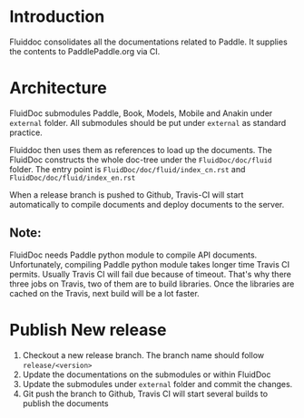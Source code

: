 # Introduction
Fluiddoc consolidates all the documentations related to Paddle. It supplies the contents to PaddlePaddle.org via CI. 

# Architecture
FluidDoc submodules Paddle, Book, Models, Mobile and Anakin under `external` folder. All submodules should be put under `external` as standard practice. 

Fluiddoc then uses them as references to load up the documents. The FluidDoc constructs the whole doc-tree under the `FluidDoc/doc/fluid` folder. The entry point is `FluidDoc/doc/fluid/index_cn.rst` and `FluidDoc/doc/fluid/index_en.rst`

When a release branch is pushed to Github, Travis-CI will start automatically to compile documents and deploy documents to the server. 

## Note: 
FluidDoc needs Paddle python module to compile API documents. Unfortunately, compiling Paddle python module takes longer time Travis CI permits. Usually Travis CI will fail due because of timeout. That's why there three jobs on Travis, two of them are to build libraries. Once the libraries are cached on the Travis, next build will be a lot faster.

# Publish New release
1. Checkout a new release branch. The branch name should follow `release/<version>`
1. Update the documentations on the submodules or within FluidDoc
1. Update the submodules under `external` folder and commit the changes.
1. Git push the branch to Github, Travis CI will start several builds to publish the documents

